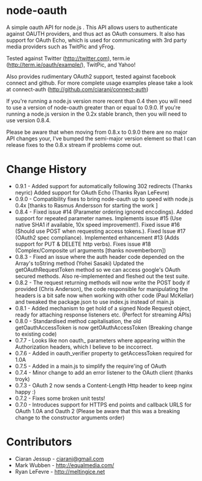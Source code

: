 node-oauth
===========
A simple oauth API for node.js .  This API allows users to authenticate against OAUTH providers, and thus act as OAuth consumers. It also has support for OAuth Echo, which is used for communicating with 3rd party media providers such as TwitPic and yFrog.

Tested against Twitter (http://twitter.com), term.ie (http://term.ie/oauth/example/), TwitPic, and Yahoo!

Also provides rudimentary OAuth2 support, tested against facebook connect and github.   For more complete usage examples please take a look at connect-auth (http://github.com/ciaranj/connect-auth)

If you're running a node.js version more recent than 0.4 then you will need to use a version of node-oauth greater than or equal to 0.9.0.
If you're running a node.js version in the 0.2x stable branch, then you will need to use version 0.8.4.

Please be aware that when moving from 0.8.x to 0.9.0 there are no major API changes your, I've bumped the semi-major version element
so that I can release fixes to the 0.8.x stream if problems come out.

Change History
============== 
* 0.9.1 - Added support for automatically following 302 redirects (Thanks neyric) Added support for OAuth Echo (Thanks Ryan LeFevre)
* 0.9.0 - Compatibility fixes to bring node-oauth up to speed with node.js 0.4x [thanks to Rasmus Andersson for starting the work ]
* 0.8.4 - Fixed issue #14 (Parameter ordering ignored encodings).  Added support for repeated parameter names. Implements issue #15 (Use native SHA1 if available, 10x speed improvement!). Fixed issue #16 (Should use POST when requesting access tokens.).  Fixed Issue #17 (OAuth2 spec compliance).  Implemented enhancement #13 (Adds support for PUT & DELETE http verbs). Fixes issue #18 (Complex/Composite url arguments [thanks novemberborn])
* 0.8.3 - Fixed an issue where the auth header code depended on the Array's toString method (Yohei Sasaki) Updated the getOAuthRequestToken method so we can access google's OAuth secured methods. Also re-implemented and fleshed out the test suite.
* 0.8.2 - The request returning methods will now write the POST body if provided (Chris Anderson), the code responsible for manipulating the headers is a bit safe now when working with other code (Paul McKellar) and tweaked the package.json to use index.js instead of main.js
* 0.8.1 - Added mechanism to get hold of a signed Node Request object, ready for attaching response listeners etc. (Perfect for streaming APIs)
* 0.8.0 - Standardised method capitalisation, the old getOauthAccessToken is now getOAuthAccessToken (Breaking change to existing code)
* 0.7.7 - Looks like non oauth_ parameters where appearing within the Authorization headers, which I believe to be inccorrect.
* 0.7.6 - Added in oauth_verifier property to getAccessToken required for 1.0A
* 0.7.5 - Added in a main.js to simplify the require'ing of OAuth
* 0.7.4 - Minor change to add an error listener to the OAuth client (thanks troyk)
* 0.7.3 - OAuth 2 now sends a Content-Length Http header to keep nginx happy :)
* 0.7.2 - Fixes some broken unit tests!
* 0.7.0 - Introduces support for HTTPS end points and callback URLS for OAuth 1.0A and Oauth 2 (Please be aware that this was a breaking change to the constructor arguments order)

Contributors
============

* Ciaran Jessup - ciaranj@gmail.com
* Mark Wubben - http://equalmedia.com/
* Ryan LeFevre - http://meltingice.net
